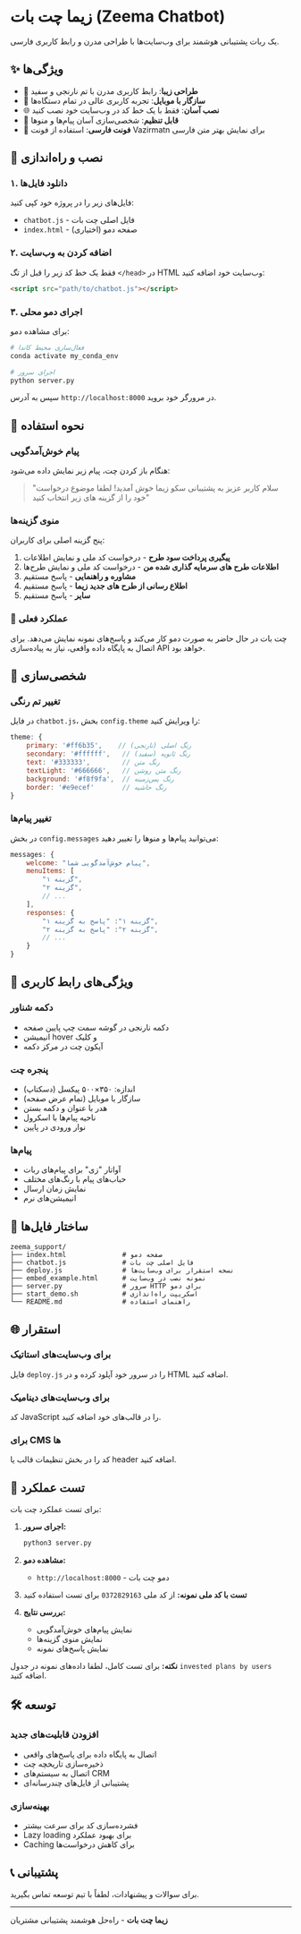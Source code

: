 # زیما چت بات (Zeema Chatbot)

یک ربات پشتیبانی هوشمند برای وب‌سایت‌ها با طراحی مدرن و رابط کاربری فارسی.

## ✨ ویژگی‌ها

- 🎨 **طراحی زیبا**: رابط کاربری مدرن با تم نارنجی و سفید
- 📱 **سازگار با موبایل**: تجربه کاربری عالی در تمام دستگاه‌ها
- 🌐 **نصب آسان**: فقط با یک خط کد در وب‌سایت خود نصب کنید
- 🔧 **قابل تنظیم**: شخصی‌سازی آسان پیام‌ها و منوها
- 📝 **فونت فارسی**: استفاده از فونت Vazirmatn برای نمایش بهتر متن فارسی

## 🚀 نصب و راه‌اندازی

### ۱. دانلود فایل‌ها

فایل‌های زیر را در پروژه خود کپی کنید:
- `chatbot.js` - فایل اصلی چت بات
- `index.html` - صفحه دمو (اختیاری)

### ۲. اضافه کردن به وب‌سایت

فقط یک خط کد زیر را قبل از تگ `</head>` در HTML وب‌سایت خود اضافه کنید:

```html
<script src="path/to/chatbot.js"></script>
```

### ۳. اجرای دمو محلی

برای مشاهده دمو:

```bash
# فعال‌سازی محیط کاندا
conda activate my_conda_env

# اجرای سرور
python server.py
```

سپس به آدرس `http://localhost:8000` در مرورگر خود بروید.

## 🎯 نحوه استفاده

### پیام خوش‌آمدگویی
هنگام باز کردن چت، پیام زیر نمایش داده می‌شود:
> "سلام کاربر عزیز به پشتیبانی سکو زیما خوش آمدید! لطفا موضوع درخواست خود را از گزینه های زیر انتخاب کنید"

### منوی گزینه‌ها
پنج گزینه اصلی برای کاربران:

1. **پیگیری پرداخت سود طرح** - درخواست کد ملی و نمایش اطلاعات
2. **اطلاعات طرح های سرمایه گذاری شده من** - درخواست کد ملی و نمایش طرح‌ها
3. **مشاوره و راهنمایی** - پاسخ مستقیم
4. **اطلاع رسانی از طرح های جدید زیما** - پاسخ مستقیم
5. **سایر** - پاسخ مستقیم

### 🔗 عملکرد فعلی
چت بات در حال حاضر به صورت دمو کار می‌کند و پاسخ‌های نمونه نمایش می‌دهد. برای اتصال به پایگاه داده واقعی، نیاز به پیاده‌سازی API خواهد بود.

## 🎨 شخصی‌سازی

### تغییر تم رنگی
در فایل `chatbot.js`، بخش `config.theme` را ویرایش کنید:

```javascript
theme: {
    primary: '#ff6b35',    // رنگ اصلی (نارنجی)
    secondary: '#ffffff',   // رنگ ثانویه (سفید)
    text: '#333333',        // رنگ متن
    textLight: '#666666',   // رنگ متن روشن
    background: '#f8f9fa',  // رنگ پس‌زمینه
    border: '#e9ecef'       // رنگ حاشیه
}
```

### تغییر پیام‌ها
در بخش `config.messages` می‌توانید پیام‌ها و منوها را تغییر دهید:

```javascript
messages: {
    welcome: "پیام خوش‌آمدگویی شما",
    menuItems: [
        "گزینه ۱",
        "گزینه ۲",
        // ...
    ],
    responses: {
        "گزینه ۱": "پاسخ به گزینه ۱",
        "گزینه ۲": "پاسخ به گزینه ۲",
        // ...
    }
}
```

## 📱 ویژگی‌های رابط کاربری

### دکمه شناور
- دکمه نارنجی در گوشه سمت چپ پایین صفحه
- انیمیشن hover و کلیک
- آیکون چت در مرکز دکمه

### پنجره چت
- اندازه: ۳۵۰×۵۰۰ پیکسل (دسکتاپ)
- سازگار با موبایل (تمام عرض صفحه)
- هدر با عنوان و دکمه بستن
- ناحیه پیام‌ها با اسکرول
- نوار ورودی در پایین

### پیام‌ها
- آواتار "زی" برای پیام‌های ربات
- حباب‌های پیام با رنگ‌های مختلف
- نمایش زمان ارسال
- انیمیشن‌های نرم

## 🔧 ساختار فایل‌ها

```
zeema_support/
├── index.html              # صفحه دمو
├── chatbot.js              # فایل اصلی چت بات
├── deploy.js               # نسخه استقرار برای وب‌سایت‌ها
├── embed_example.html      # نمونه نصب در وب‌سایت
├── server.py               # سرور HTTP برای دمو
├── start_demo.sh           # اسکریپت راه‌اندازی
└── README.md               # راهنمای استفاده
```

## 🌐 استقرار

### برای وب‌سایت‌های استاتیک
فایل `deploy.js` را در سرور خود آپلود کرده و در HTML اضافه کنید.

### برای وب‌سایت‌های دینامیک
کد JavaScript را در قالب‌های خود اضافه کنید.

### برای CMS ها
کد را در بخش تنظیمات قالب یا header اضافه کنید.

## 🧪 تست عملکرد

برای تست عملکرد چت بات:

1. **اجرای سرور:**
   ```bash
   python3 server.py
   ```

2. **مشاهده دمو:**
   - `http://localhost:8000` - دمو چت بات

3. **تست با کد ملی نمونه:**
   از کد ملی `0372829163` برای تست استفاده کنید

4. **بررسی نتایج:**
   - نمایش پیام‌های خوش‌آمدگویی
   - نمایش منوی گزینه‌ها
   - نمایش پاسخ‌های نمونه

**نکته:** برای تست کامل، لطفا داده‌های نمونه در جدول `invested plans by users` اضافه کنید.

## 🛠️ توسعه

### افزودن قابلیت‌های جدید
- اتصال به پایگاه داده برای پاسخ‌های واقعی
- ذخیره‌سازی تاریخچه چت
- اتصال به سیستم‌های CRM
- پشتیبانی از فایل‌های چندرسانه‌ای

### بهینه‌سازی
- فشرده‌سازی کد برای سرعت بیشتر
- Lazy loading برای بهبود عملکرد
- Caching برای کاهش درخواست‌ها

## 📞 پشتیبانی

برای سوالات و پیشنهادات، لطفاً با تیم توسعه تماس بگیرید.

---

**زیما چت بات** - راه‌حل هوشمند پشتیبانی مشتریان 